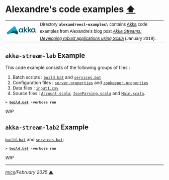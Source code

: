 # <span id="top">Alexandre's code examples</span> <span style="size:30%;"><a href="../README.md">⬆</a></span>

<table style="font-family:Helvetica,Arial;line-height:1.6;">
  <tr>
  <td style="border:0;padding:0 10px 0 0;min-width:100px;"><a href="https://akka.io/"><img style="border:0;" src="../docs/images/akka.svg" width="100" alt="Akka project"/></a></td>
  <td style="border:0;padding:0;vertical-align:text-top;">Directory <strong><code>alexandreesl-examples\</code></strong> contains <a href="https://akka.io/" alt="Akka">Akka</a> code examples from Alexandre's blog post <a href="https://alexandreesl.com/2019/01/02/akka-streams-developing-robust-applications-using-scala/" rel="external"><i>Akka Streams: Developing robust applications using Scala</i></a> (January 2019).
  </td>
  </tr>
</table>

## <span id="akka-stream-lab">`akka-stream-lab` Example</span>

This code example consists of the following groups of files :

1. Batch scripts : [`build.bat`](./akka-stream-lab/build.bat) and [`services.bat`](./akka-stream-lab/services.bat)
2. Configuration files : [`server.properties`](./akka-stream-lab/config/server.properties) and [`zookeeper.properties`](./akka-stream-lab/config/zookeeper.properties)
3. Data files : [`input1.csv`](./akka-stream-lab/input1.csv)
4. Source files : [`Account.scala`](./akka-stream-lab/src/main/scala/Account.scala), [`JsonParsing.scala`](./akka-stream-lab/src/main/scala/JsonParsing.scala) and [`Main.scala`](./akka-stream-lab/src/main/scala/Main.scala).

<pre style="font-size:80%;">
<b>&gt; <a href="./akka-stream-lab/build.bat">build.bat</a> -verbose run</b>
</pre>

*WIP*

## <span id="akka-stream-lab2">`akka-stream-lab2` Example</span>

[`build.bat`](./akka-stream-lab2/build.bat) and [`services.bat`](./akka-stream-lab2/services.bat):

<pre style="font-size:80%;">
<b>&gt; <a href="./akka-stream-lab2/build.bat">build.bat</a> -verbose run</b>
</pre>

*WIP*

<!--
## <span id="footnotes">Footnotes</span>

<span id="footnote_01">[1]</span> ***grpcurl*** [↩](#anchor_01)

<dl><dd>
[Command line clients for gRPC - grpcurl](https://sadique.io/blog/2018/04/04/command-line-clients-for-grpc-grpcurl/), April 2018.
</dd></dl>
-->

***

*[mics](https://lampwww.epfl.ch/~michelou/)/February 2025* [**&#9650;**](#top)
<span id="bottom">&nbsp;</span>

<!-- link refs -->
